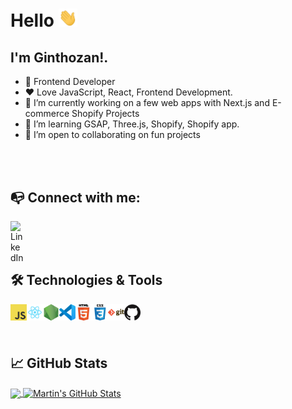 # Hello <img src="https://raw.githubusercontent.com/rcabarreto/rcabarreto/master/wave.gif" width="30px">

## I'm Ginthozan!.

- 💼 Frontend Developer
- ❤️ Love JavaScript, React, Frontend Development.
- 🔭 I’m currently working on a few web apps with Next.js and E-commerce Shopify Projects
- 🌱 I’m learning GSAP, Three.js, Shopify, Shopify app.
- 👯 I’m open to collaborating on fun projects

<br />
<br />

## 📭 Connect with me:
<!--
[<img align="left" alt="rodrigobarreto.net" width="22px" src="https://raw.githubusercontent.com/iconic/open-iconic/master/svg/globe.svg" />][website]
--->
[<img align="left" alt="LinkedIn" width="22px" src="https://cdn.jsdelivr.net/npm/simple-icons@v3/icons/linkedin.svg" />][linkedin]

<br />
<br />
<br />

## 🛠 Technologies & Tools

<img align="left" alt="JavaScript" width="26px" src="https://raw.githubusercontent.com/github/explore/80688e429a7d4ef2fca1e82350fe8e3517d3494d/topics/javascript/javascript.png" />
<img align="left" alt="React" width="26px" src="https://raw.githubusercontent.com/github/explore/80688e429a7d4ef2fca1e82350fe8e3517d3494d/topics/react/react.png" />
<img align="left" alt="Node.js" width="26px" src="https://raw.githubusercontent.com/github/explore/80688e429a7d4ef2fca1e82350fe8e3517d3494d/topics/nodejs/nodejs.png" />
<img align="left" alt="Visual Studio Code" width="26px" src="https://raw.githubusercontent.com/github/explore/80688e429a7d4ef2fca1e82350fe8e3517d3494d/topics/visual-studio-code/visual-studio-code.png" />
<img align="left" alt="HTML5" width="26px" src="https://raw.githubusercontent.com/github/explore/80688e429a7d4ef2fca1e82350fe8e3517d3494d/topics/html/html.png" />
<img align="left" alt="CSS3" width="26px" src="https://raw.githubusercontent.com/github/explore/80688e429a7d4ef2fca1e82350fe8e3517d3494d/topics/css/css.png" />
<img align="left" alt="Git" width="26px" src="https://raw.githubusercontent.com/github/explore/80688e429a7d4ef2fca1e82350fe8e3517d3494d/topics/git/git.png" />
<img align="left" alt="GitHub" width="26px" src="https://raw.githubusercontent.com/github/explore/78df643247d429f6cc873026c0622819ad797942/topics/github/github.png" />


<br />
<br />
<br />

## &#x1f4c8; GitHub Stats

<a href="https://github.com/ginthozan-v">
  <img align="center" src="https://github-readme-stats.vercel.app/api/top-langs/?username=ginthozan-v&theme=default&hide=java,html,pawn,assembly,tex&langs_count=3" />
</a>
<a href="https://github.com/ginthozan-v">
  <img align="center" src="https://github-readme-stats.vercel.app/api?username=ginthozan-v&show_icons=true&line_height=27&count_private=true&theme=default" alt="Martin's GitHub Stats" />
</a>

<br />
<br />

[linkedin]: https://linkedin.com/in/ginthozan-v

<!---
ginthozan-v/ginthozan-v is a ✨ special ✨ repository because its `README.md` (this file) appears on your GitHub profile.
You can click the Preview link to take a look at your changes.
--->
